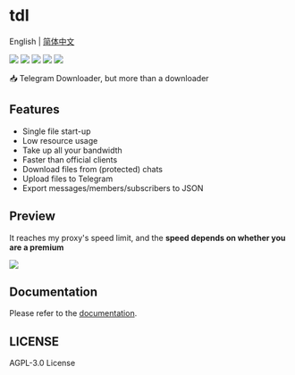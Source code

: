 # tdl

English | [简体中文](README_zh.md)

![](https://img.shields.io/github/go-mod/go-version/iyear/tdl?style=flat-square)
![](https://img.shields.io/github/license/iyear/tdl?style=flat-square)
![](https://img.shields.io/github/actions/workflow/status/iyear/tdl/master.yml?branch=master&style=flat-square)
![](https://img.shields.io/github/v/release/iyear/tdl?color=red&style=flat-square)
![](https://img.shields.io/github/downloads/iyear/tdl/total?style=flat-square)

📥 Telegram Downloader, but more than a downloader

## Features

- Single file start-up
- Low resource usage
- Take up all your bandwidth
- Faster than official clients
- Download files from (protected) chats
- Upload files to Telegram
- Export messages/members/subscribers to JSON

## Preview

It reaches my proxy's speed limit, and the **speed depends on whether you are a premium**

![](img/preview.gif)

## Documentation

Please refer to the [documentation](https://docs.iyear.me/tdl/).

## LICENSE

AGPL-3.0 License
